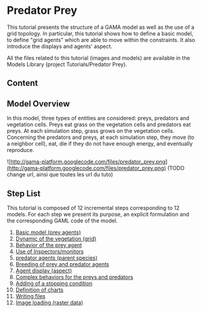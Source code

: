 # Predator Prey



This tutorial presents the structure of a GAMA model as well as the use of a grid topology. In particular, this tutorial shows how to define a basic model, to define "grid agents" which are able to move within the constraints. It also introduce the displays and agents' aspect.


All the files related to this tutorial (images and models) are available in the Models Library (project Tutorials/Predator Prey).
## Content





## Model Overview
In this model, three types of entities are considered: preys, predators and vegetation cells. Preys
eat grass on the vegetation cells and predators eat preys. At each simulation step, grass grows on the vegetation cells. Concerning the predators and preys, at each simulation step, they move (to a neighbor cell), eat, die if they do not have enough energy, and eventually reproduce.

![http://gama-platform.googlecode.com/files/predator_prey.png](http://gama-platform.googlecode.com/files/predator_prey.png)
(TODO change url, ainsi que toutes les url du tuto)




## Step List

This tutorial is composed of 12 incremental steps corresponding to 12 models. For each step we present its purpose, an explicit formulation and the corresponding GAML code of the model.

  1. [Basic model (prey agents)](PredatorPreyStep1)
  1. [Dynamic of the vegetation (grid)](PredatorPreyStep2)
  1. [Behavior of the prey agent](PredatorPreyStep3)
  1. [Use of Inspectors/monitors](PredatorPreyStep4)
  1. [predator agents (parent species)](PredatorPreyStep5)
  1. [Breeding of prey and predator agents](PredatorPreyStep6)
  1. [Agent display (aspect)](PredatorPreyStep7)
  1. [Complex behaviors for the preys and predators](PredatorPreyStep8)
  1. [Adding of a stopping condition](PredatorPreyStep9)
  1. [Definition of charts](PredatorPreyStep10)
  1. [Writing files](PredatorPreyStep11)
  1. [Image loading (raster data)](PredatorPreyStep12)